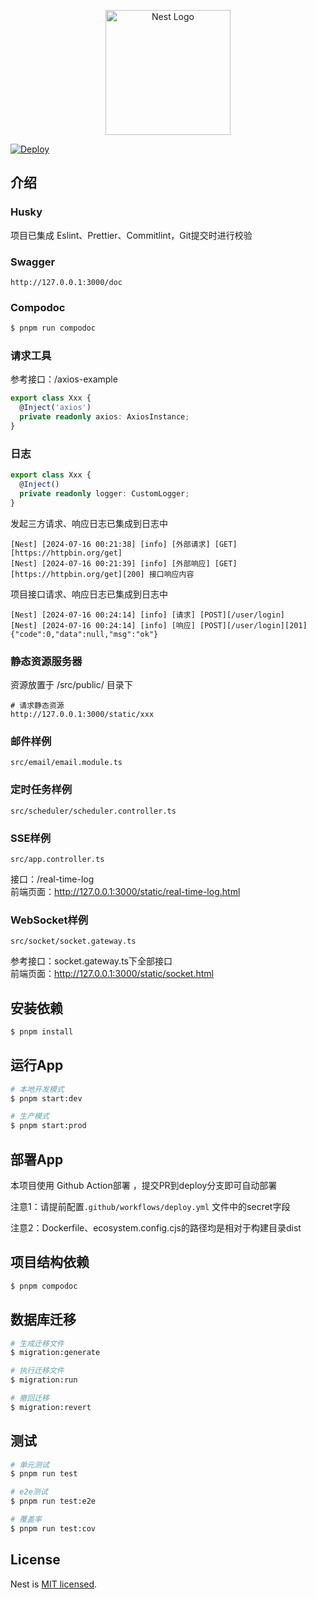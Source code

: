 <p align="center">
  <a href="http://nestjs.com/" target="blank"><img src="https://nestjs.com/img/logo-small.svg" width="200" alt="Nest Logo" /></a>
</p>

[![Deploy](https://github.com/heyingjiee/nest-template-base/actions/workflows/deploy.yml/badge.svg)](https://github.com/heyingjiee/nest-template-base/actions/workflows/deploy.yml)

## 介绍

### Husky
项目已集成 Eslint、Prettier、Commitlint，Git提交时进行校验

### Swagger
```text
http://127.0.0.1:3000/doc
```

### Compodoc
```bash
$ pnpm run compodoc
```

### 请求工具
参考接口：/axios-example
```ts
export class Xxx {
  @Inject('axios')
  private readonly axios: AxiosInstance;
}
```

### 日志
```ts
export class Xxx {
  @Inject()
  private readonly logger: CustomLogger;
}
```
发起三方请求、响应日志已集成到日志中
```text
[Nest] [2024-07-16 00:21:38] [info] [外部请求] [GET][https://httpbin.org/get]
[Nest] [2024-07-16 00:21:39] [info] [外部响应] [GET][https://httpbin.org/get][200] 接口响应内容
```
项目接口请求、响应日志已集成到日志中
```text
[Nest] [2024-07-16 00:24:14] [info] [请求] [POST][/user/login]
[Nest] [2024-07-16 00:24:14] [info] [响应] [POST][/user/login][201]{"code":0,"data":null,"msg":"ok"}
```

### 静态资源服务器
资源放置于 /src/public/ 目录下
```text
# 请求静态资源
http://127.0.0.1:3000/static/xxx
```

### 邮件样例
```text
src/email/email.module.ts
```

### 定时任务样例
```text
src/scheduler/scheduler.controller.ts
```

### SSE样例
```text
src/app.controller.ts
```
接口：/real-time-log   
前端页面：http://127.0.0.1:3000/static/real-time-log.html

### WebSocket样例
```text
src/socket/socket.gateway.ts 
```
参考接口：socket.gateway.ts下全部接口  
前端页面：http://127.0.0.1:3000/static/socket.html


## 安装依赖

```bash
$ pnpm install
```

## 运行App
```bash
# 本地开发模式
$ pnpm start:dev

# 生产模式
$ pnpm start:prod
```

## 部署App
本项目使用 Github Action部署 ，提交PR到deploy分支即可自动部署  

注意1：请提前配置`.github/workflows/deploy.yml` 文件中的secret字段

注意2：Dockerfile、ecosystem.config.cjs的路径均是相对于构建目录dist



## 项目结构依赖
```bash
$ pnpm compodoc
```

## 数据库迁移
```bash
# 生成迁移文件
$ migration:generate

# 执行迁移文件
$ migration:run

# 撤回迁移
$ migration:revert
```

## 测试

```bash
# 单元测试
$ pnpm run test

# e2e测试
$ pnpm run test:e2e

# 覆盖率
$ pnpm run test:cov
```

## License

Nest is [MIT licensed](LICENSE).
